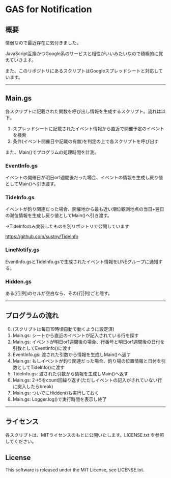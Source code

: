# GAS for Notification

## 概要
情弱なので最近存在に気付きました。

JavaScript互換かつGoogle系のサービスと相性がいいみたいなので積極的に覚えていきます。

また、このリポジトリにあるスクリプトはGoogleスプレッドシートと対応しています。

-----

## Main.gs

各スクリプトに記載された関数を呼び出し情報を生成するスクリプト。流れは以下。

1. スプレッドシートに記載されたイベント情報から直近で開催予定のイベントを検索
2. 条件(イベント開催日や記載の有無)を判定の上で各スクリプトを呼び出す

また、Main()でプログラムの処理時間を計測。

### EventInfo.gs
イベントの開催日が明日or1週間後だった場合、イベントの情報を生成し戻り値としてMain()へ引き渡す。

### TideInfo.gs
イベントが釣り関連だった場合、開催地から最も近い潮位観測地点の当日+翌日の潮位情報を生成し戻り値としてMain()へ引き渡す。

→TideInfoのみ実装したものを別リポジトリで公開しています

https://github.com/sustny/TideInfo

### LineNotify.gs
EventInfo.gsとTideInfo.gsで生成されたイベント情報をLINEグループに通知する。

### Hidden.gs
ある(行|列)のセルが空白なら、その(行|列)ごと隠す。

-----

## プログラムの流れ

0. (スクリプトは毎日19時頃自動で動くように設定済)
1. Main.gs: シートから直近のイベントが記入されている行を探す
2. Main.gs: イベントが明日or1週間後の場合、行番号と明日or1週間後の日付を引数としてEventInfo()に渡す
3. EventInfo.gs: 渡された引数から情報を生成しMain()へ返す
4. Main.gs: もしイベントが釣り関連だった場合、釣り場の位置情報と日付を引数としてTideInfo()に渡す
5. TideInfo.gs: 渡された引数から情報を生成しMain()へ返す
6. Main.gs: 2->5をcount回繰り返す(ただしイベントの記入がされていない行に突入したらbreak)
7. Main.gs: ついでにHidden()も実行しておく
8. Main.gs: Logger.log()で実行時間を表示し終了

-----

## ライセンス

各スクリプトは、MITライセンスのもとに公開いたします。LICENSE.txt を参照してください。

## License

This software is released under the MIT License, see LICENSE.txt.
